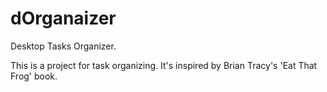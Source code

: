 dOrganaizer
===========
Desktop Tasks Organizer.

This is a project for task organizing.
It's inspired by Brian Tracy's 'Eat That Frog' book.
